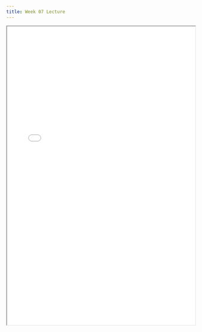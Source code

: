 ```yaml
---
title: Week 07 Lecture
---
```


<iframe src="/lectures/week-07.pdf" width="100%" height="800"></iframe>

